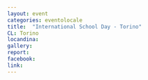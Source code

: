 ```yaml
---
layout: event
categories: eventolocale
title:  "International School Day - Torino"
CL: Torino
locandina: 
gallery: 
report: 
facebook:
link: 
---
```

